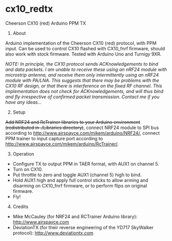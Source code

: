 cx10_redtx
==========

Cheerson CX10 (red) Arduino PPM TX

1. About
 
 Arduino implementation of the Cheerson CX10 (red) protocol, with PPM input. Can be used to control CX10 flashed with CX10_fnrf firmware, should also work with stock firmware. Tested with Arduino Uno and Turnigy 9XR.
 
 *NOTE: In principle, the CX10 protocol sends ACKnowledgements to bind and data packets. I am unable to receive these using an nRF24 module with microstrip antenna, and receive them only intermittently using an nRF24 module with PA/LNA. This suggests that there may be problems with the CX10 RF design, or that there is interference on the fixed RF channel. This implementation does not check for ACKnowledgements, and will thus bind and fly irrespective of confirmed packet transmission. Contact me if you have any ideas...*
 
2. Setup
 
 ~~Add NRF24 and RcTrainer libraries to your Arduino environment (redistributed in ./Libraries directory)~~, connect NRF24 module to SPI bus according to http://www.airspayce.com/mikem/arduino/NRF24/, connect PPM trainer to input capture port according to http://www.airspayce.com/mikem/arduino/RcTrainer/.
 
3. Operation
 
 + Configure TX to output PPM in TAER format, with AUX1 on channel 5.
 + Turn on CX10.
 + Put throttle to zero and toggle AUX1 (channel 5) high to bind.
 + Hold AUX1 high and apply full control sticks to allow arming and disarming on CX10_fnrf firmware, or to perform flips on original firmware.
 + Fly!
 
4. Credits
 
 + Mike McCauley (for NRF24 and RCTrainer Arduino library): http://www.airspayce.com
 + DeviationTX (for their reverse engineering of the YD717 SkyWalker protocol): http://www.deviationtx.com

